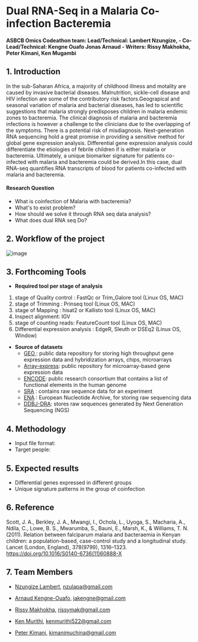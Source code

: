 # Dual RNA-Seq in a Malaria Co-infection Bacteremia
#### ASBCB Omics Codeathon team: Lead/Technical: Lambert Nzungize, - Co-Lead/Technical: Kengne Ouafo Jonas Arnaud - Writers: Rissy Makhokha, Peter Kimani, Ken Mugambi
## 1.	Introduction 

In the sub-Saharan Africa, a majority of childhood illness and motality are caused by invasive bacterial diseases. Malnutrition, sickle-cell disease and HIV infection are some of the contributory risk factors.Geograpical and seasonal variation of malaria and bacterial diseases, has led to scientific suggestions that malaria strongly predisposes children in malaria endemic zones to bacteremia. The clinical diagnosis of malaria and bacteremia infections is however a challenge to the clinicians due to the overlapping of the symptoms. There is a potential risk of misdiagnosis. Next-generation RNA sequencing hold a great promise in providing a sensitive method for global gene expression analysis. Differential gene expression analysis could differentiate the etiologies of febrile children if is either malaria or bacteremia. Ultimately, a unique biomarker signature for  patients co-infected with malaria and bacteremia could be derived.In this case, dual RNA-seq quantifies RNA transcripts of blood for patients co-infected with malaria and bacteremia.

#### Research Question

* What is coinfection of Malaria with bacteremia?
*	What's to exist problem?
*	How should we solve it through RNA seq data analysis?
* What does dual RNA seq Do?

## 2. Workflow of the project 
![image](https://user-images.githubusercontent.com/59683723/136358545-6a3cc659-89bb-4a29-a08f-1dd8a3c95cab.png)

## 3. Forthcoming Tools

- **Required tool per stage of analysis**

1. stage of Quality control : FastQc or Trim_Galore tool (Linux OS, MAC)
2. stage of Trimming : Prinseq tool (Linux OS,  MAC)
3. stage of Mapping :  hisat2 or Kallisto tool (Linux OS,  MAC)
4. Inspect alignment: IGV
5. stage of counting reads: FeatureCount tool (Linux OS,  MAC)
6. Differential expression analysis : EdgeR, Sleuth or DSEq2 (Linux OS, Window)

- **Source of datasets**
  - [GEO ](https://www.ncbi.nlm.nih.gov/geo/): public data repository for storing high throughput gene expression data and hybridization arrays, chips, microarrays
  - [Array-express](https://www.ebi.ac.uk/arrayexpress/):  public repository for microarray-based gene expression data
  - [ENCODE](https://www.encodeproject.org/): public research consortium that contains a list of functional elements in the human genome
  - [SRA](https://www.ncbi.nlm.nih.gov/sra) : contains raw sequence data for an experiment
  - [ENA](https://www.ebi.ac.uk/ena/browser/home) : European Nucleotide Archive, for storing raw sequencing data
  - [DDBJ-DRA](https://www.ddbj.nig.ac.jp/dra/index-e.html): stores raw sequences generated by Next Generation Sequencing (NGS) 
## 4. Methodology 
* Input file format:
* Target people:
## 5. Expected results
*	Differential genes expressed in different groups
*	Unique signature patterns in the group of coinfection   
## 6. Reference

Scott, J. A., Berkley, J. A., Mwangi, I., Ochola, L., Uyoga, S., Macharia, A., Ndila, C., Lowe, B. S., Mwarumba, S., Bauni, E., Marsh, K., & Williams, T. N. (2011). Relation between falciparum malaria and bacteraemia in Kenyan children: a population-based, case-control study and a longitudinal study. Lancet (London, England), 378(9799), 1316–1323. https://doi.org/10.1016/S0140-6736(11)60888-X

## 7. Team Members
* [Nzungize Lambert](https://github.com/nzungizelab), nzulapa@gmail.com

* [Arnaud Kengne-Ouafo](https://github.com/JAKO-waccbip), jakengne@gmail.com

* [Rissy Makhokha](https://github.com/Rissy2021), rissymak@gmail.com

* [Ken Murithi](https://github.com/kenmurithi), kenmurithi522@gmail.com

* [Peter Kimani](https://github.com/PMuchina), kimanimuchina@gmail.com



